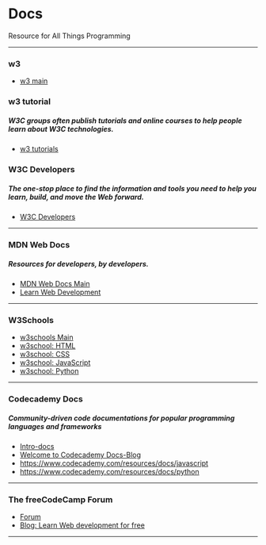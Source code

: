# Docs
Resource for All Things Programming

--------------------------------------------------------------------------------------------------------------------------------------------------------------------------------
### w3

- <a href="https://www.w3.org/">w3 main</a>

### w3 tutorial
##### W3C groups often publish tutorials and online courses to help people learn about W3C technologies.

- <a href="https://www.w3.org/2002/03/tutorials.html">w3 tutorials</a>

### W3C Developers
##### The one-stop place to find the information and tools you need to help you learn, build, and move the Web forward.

- <a href="https://www.w3.org/developers/">W3C Developers</a>

--------------------------------------------------------------------------------------------------------------------------------------------------------------------------------
### MDN Web Docs
##### Resources for developers, by developers.

- <a href="https://developer.mozilla.org/en-US/">MDN Web Docs Main</a>
- <a href="https://developer.mozilla.org/en-US/docs/Learn">Learn Web Development</a>

--------------------------------------------------------------------------------------------------------------------------------------------------------------------------------
### W3Schools

- <a href="https://www.w3schools.com/">w3schools Main</a>
- <a href="https://www.w3schools.com/html/">w3school: HTML</a>
- <a href="https://www.w3schools.com/css/default.asp">w3school: CSS</a>
- <a href="https://www.w3schools.com/js/default.asp">w3school: JavaScript</a>
- <a href="https://www.w3schools.com/python/default.asp">w3school: Python</a>

--------------------------------------------------------------------------------------------------------------------------------------------------------------------------------
### Codecademy Docs
##### Community-driven code documentations for popular programming languages and frameworks

- <a href="https://www.codecademy.com/resources/blog/introducing-docs/?utm_campaign=camp~Docs~prod~All~geo~All~aud~General~funn_Awareness~msg~Learn_More~cont~Text~sited~Blog_Post~time~2021Q4~&utm_source=iterable&utm_medium=email">Intro-docs</a>
- <a href="https://www.codecademy.com/resources/docs?utm_source=ccblog&utm_medium=ccblog&utm_campaign=Docs&utm_content=introducing_docs_blog">Welcome to Codecademy Docs-Blog</a>
- https://www.codecademy.com/resources/docs/javascript
- https://www.codecademy.com/resources/docs/python

---------------------------------------------------------------------------------------------------------------------------------------------------------------------------------
### The freeCodeCamp Forum

- <a href="https://forum.freecodecamp.org/">Forum</a>
- <a href="https://www.freecodecamp.org/news/learn-web-development-for-free/">Blog: Learn Web development for free</a>

---------------------------------------------------------------------------------------------------------------------------------------------------------------------------------

